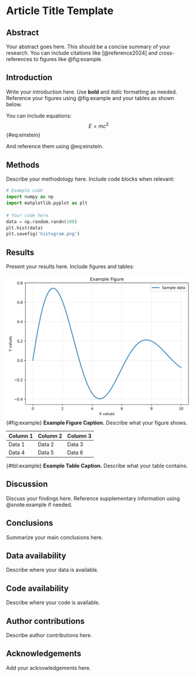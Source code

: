 # Article Title Template
<!-- Note: This title is not rendered in the PDF; the title from 00_CONFIG.yml is used instead -->

## Abstract

Your abstract goes here. This should be a concise summary of your research. You can include citations like [@reference2024] and cross-references to figures like @fig:example.

## Introduction

Write your introduction here. Use **bold** and *italic* formatting as needed. Reference your figures using @fig:example and your tables as shown below.

You can include equations:
$$E = mc^2$${#eq:einstein}

And reference them using @eq:einstein.

## Methods

Describe your methodology here. Include code blocks when relevant:

```python
# Example code
import numpy as np
import matplotlib.pyplot as plt

# Your code here
data = np.random.randn(100)
plt.hist(data)
plt.savefig('histogram.png')
```

## Results

Present your results here. Include figures and tables:

![](FIGURES/example_figure/example_figure.png)
{#fig:example} **Example Figure Caption.** Describe what your figure shows.

| Column 1 | Column 2 | Column 3 |
|----------|----------|----------|
| Data 1   | Data 2   | Data 3   |
| Data 4   | Data 5   | Data 6   |

{#tbl:example} **Example Table Caption.** Describe what your table contains.

## Discussion

Discuss your findings here. Reference supplementary information using @snote:example if needed.

## Conclusions

Summarize your main conclusions here.

## Data availability

Describe where your data is available.

## Code availability

Describe where your code is available.

## Author contributions

Describe author contributions here.

## Acknowledgements

Add your acknowledgements here.